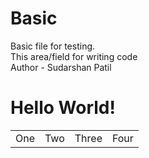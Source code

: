 # Basic
Basic file for testing.
<br> This area/field for writing code
<br>
Author - Sudarshan Patil
<br>
<h1>Hello World!</h1>
<table> <!-- Table one -->
  <tr> <!-- Row one -->
    <td>
      One
      </td> <!-- One -->
    <td> <!-- Two -->
      Two
    </td>
    <td> <!-- Three -->
      Three
    </td>
    <td> <!-- Four -->
      Four
    </td>
  </tr>
</table>
